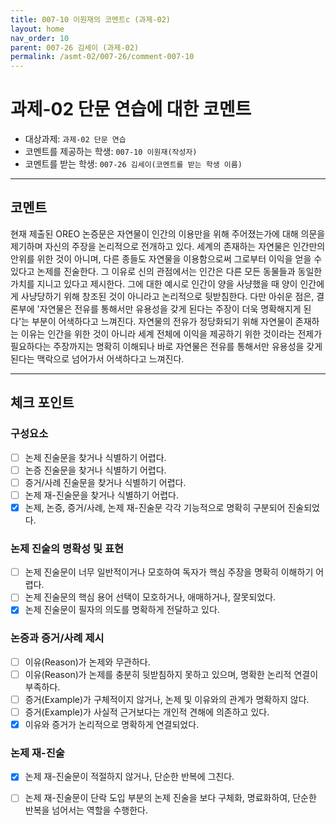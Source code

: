```yaml
---
title: 007-10 이원재의 코멘트c (과제-02) 
layout: home
nav_order: 10
parent: 007-26 김세이 (과제-02)
permalink: /asmt-02/007-26/comment-007-10
---
```


# 과제-02 단문 연습에 대한 코멘트

- 대상과제: `과제-02 단문 연습`
- 코멘트를 제공하는 학생: `007-10 이원재(작성자)` 
- 코멘트를 받는 학생: `007-26 김세이(코멘트를 받는 학생 이름)` 

---

## 코멘트

현재 제출된 OREO 논증문은 자연물이 인간의 이용만을 위해 주어졌는가에 대해 의문을 제기하며 자신의 주장을 논리적으로 전개하고 있다. 세계의 존재하는 자연물은 인간만의 안위를 위한 것이 아니며, 다른 종들도 자연물을 이용함으로써 그로부터 이익을 얻을 수 있다고 논제를 진술한다. 그 이유로 신의 관점에서는 인간은 다른 모든 동물들과 동일한 가치를 지니고 있다고 제시한다. 그에 대한 예시로 인간이 양을 사냥했을 때 양이 인간에게 사냥당하기 위해 창조된 것이 아니라고 논리적으로 뒷받침한다. 다만 아쉬운 점은, 결론부에 '자연물은 전유를 통해서만 유용성을 갖게 된다는 주장이 더욱 명확해지게 된다'는 부분이 어색하다고 느껴진다. 자연물의 전유가 정당화되기 위해 자연물이 존재하는 이유는 인간을 위한 것이 아니라 세계 전체에 이익을 제공하기 위한 것이라는 전제가 필요하다는 주장까지는 명확히 이해되나 바로 자연물은 전유를 통해서만 유용성을 갖게 된다는 맥락으로 넘어가서 어색하다고 느껴진다. 

---

## 체크 포인트

### **구성요소**
- [ ] 논제 진술문을 찾거나 식별하기 어렵다.
- [ ] 논증 진술문을 찾거나 식별하기 어렵다.
- [ ] 증거/사례 진술문을 찾거나 식별하기 어렵다.
- [ ] 논제 재-진술문을 찾거나 식별하기 어렵다.
- [x] 논제, 논증, 증거/사례, 논제 재-진술문 각각 기능적으로 명확히 구분되어 진술되었다.

### **논제 진술의 명확성 및 표현**  
- [ ] 논제 진술문이 너무 일반적이거나 모호하여 독자가 핵심 주장을 명확히 이해하기 어렵다.  
- [ ] 논제 진술문의 핵심 용어 선택이 모호하거나, 애매하거나, 잘못되었다.  
- [x] 논제 진술문이 필자의 의도를 명확하게 전달하고 있다.  

### **논증과 증거/사례 제시**  
- [ ] 이유(Reason)가 논제와 무관하다.
- [ ] 이유(Reason)가 논제를 충분히 뒷받침하지 못하고 있으며, 명확한 논리적 연결이 부족하다.  
- [ ] 증거(Example)가 구체적이지 않거나, 논제 및 이유와의 관계가 명확하지 않다. 
- [ ] 증거(Example)가 사실적 근거보다는 개인적 견해에 의존하고 있다.  
- [x] 이유와 증거가 논리적으로 명확하게 연결되었다.  

### **논제 재-진술**  
- [x] 논제 재-진술문이 적절하지 않거나, 단순한 반복에 그친다.   
- [ ] 논제 재-진술문이 단락 도입 부분의 논제 진술을 보다 구체화, 명료화하여, 단순한 반복을 넘어서는 역할을 수행한다.  

